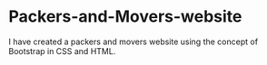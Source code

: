 # Packers-and-Movers-website
I have created a packers and movers website using the concept of Bootstrap in CSS and HTML.

